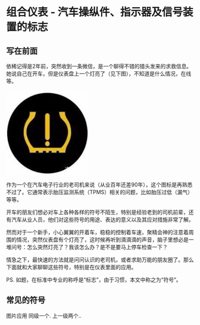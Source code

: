 # 组合仪表 - 汽车操纵件、指示器及信号装置的标志

## 写在前面

依稀记得是2年前，突然收到一条微信，是一个聊得不错的猎头发来的求救信息。她说自己在开车，但是仪表盘上一个灯亮了（见下图），不知道是什么情况，在线等。

![TPMS](./attachments/TPMS.jpg)

作为一个在汽车电子行业的老司机来说（从业百年还差90年），这个图标是再熟悉不过了。它通常表示胎压监测系统（TPMS）相关的问题，比如胎压过低（漏气）等等。

开车的朋友们想必对车上各种各样的符号不陌生，特别是经验老到的司机前辈，还有汽车从业人员，他们对这些符号的用途、表达的意义以及其应对措施非常了解。

然而对于一个新手，小心翼翼的开着车，稳稳的控制着车速，聚精会神的注意着周围的情况，突然仪表盘有个灯亮了，这时候再听到滴滴滴的声音，脑子里想必是一堆问号：怎么突然灯亮了？我该怎么办？是不是要马上停车检查一下？

情急之下，最快速的方法就是问问认识的老司机，或者求助万能的朋友圈了。那么下面就和大家聊聊这些符号，特别是在仪表里面的应用。

PS. 如题，在标准中专业的称呼是“标志”，由于习惯，本文中称之为“符号”。

## 常见的符号


图片应用
同级一个.
上一级两个..
